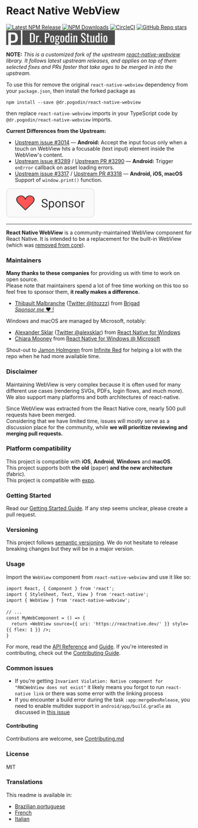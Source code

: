 # React Native WebView

<!-- Status badges section (also double as links to related repos / CICD / etc.). -->
[![Latest NPM Release](https://img.shields.io/npm/v/@dr.pogodin/react-native-webview.svg)](https://www.npmjs.com/package/@dr.pogodin/react-native-webview)
[![NPM Downloads](https://img.shields.io/npm/dm/@dr.pogodin/react-native-webview.svg)](https://www.npmjs.com/package/@dr.pogodin/react-native-webview)
[![CircleCI](https://dl.circleci.com/status-badge/img/gh/birdofpreyru/react-native-webview/tree/master.svg?style=shield)](https://app.circleci.com/pipelines/github/birdofpreyru/react-native-webview)
[![GitHub Repo stars](https://img.shields.io/github/stars/birdofpreyru/react-native-webview?style=social)](https://github.com/birdofpreyru/react-native-webview)
[![Dr. Pogodin Studio](https://raw.githubusercontent.com/birdofpreyru/react-native-webview/master/.README/logo-dr-pogodin-studio.svg)](https://dr.pogodin.studio/docs/react-native-webview)
<!-- End of status badges section. -->

**NOTE:** _This is a customized fork of the upstream
[react-native-webview](https://www.npmjs.com/package/react-native-webview)
library. It follows latest upstream releases, and applies on top of them selected
fixes and PRs faster that take ages to be merged in into the upstream._

To use this for remove the original `react-native-webview` dependency from
your `package.json`, then install the forked package as
```shell
npm install --save @dr.pogodin/react-native-webview
```
then replace `react-native-webview` imports in your TypeScript code by
`@dr.pogodin/react-native-webview` imports.

**Current Differences from the Upstream:**
- [Upstream issue #3014](https://github.com/react-native-webview/react-native-webview/issues/3014)
  &mdash; **Android:** Accept the input focus only when a touch on WebView hits
  a focusable (text input) element inside the WebView's content.
- [Upstream issue #3289](https://github.com/react-native-webview/react-native-webview/issues/3289)
  / [Upstream PR #3290](https://github.com/react-native-webview/react-native-webview/pull/3290)
  &mdash; **Android:** Trigger `onError` callback on asset loading errors.
- [Upstream issue #3317](https://github.com/react-native-webview/react-native-webview/issues/3317)
  / [Upstream PR #3318](https://github.com/react-native-webview/react-native-webview/pull/3318) &mdash; **Android, iOS, macOS** Support of `window.print()` function.

[![Sponsor](https://raw.githubusercontent.com/birdofpreyru/react-native-webview/master/.README/sponsor.svg)](https://github.com/sponsors/birdofpreyru)

---

**React Native WebView** is a community-maintained WebView component for React Native. It is intended to be a replacement for the built-in WebView (which was [removed from core](https://github.com/react-native-community/discussions-and-proposals/pull/3)).

### Maintainers

**Many thanks to these companies** for providing us with time to work on open source.  
Please note that maintainers spend a lot of free time working on this too so feel free to sponsor them, **it really makes a difference.**

- [Thibault Malbranche](https://github.com/Titozzz) ([Twitter @titozzz](https://twitter.com/titozzz)) from [Brigad](https://www.brigad.co/en-gb/about-us)  
[*Sponsor me* ❤️ !](https://github.com/sponsors/Titozzz)


Windows and macOS are managed by Microsoft, notably:
- [Alexander Sklar](https://github.com/asklar) ([Twitter @alexsklar](https://twitter.com/alexsklar)) from [React Native for Windows](https://microsoft.github.io/react-native-windows/)
- [Chiara Mooney](https://github.com/chiaramooney) from [React Native for Windows @ Microsoft](https://microsoft.github.io/react-native-windows/)

Shout-out to [Jamon Holmgren](https://github.com/jamonholmgren) from [Infinite Red](https://infinite.red) for helping a lot with the repo when he had more available time.

### Disclaimer

Maintaining WebView is very complex because it is often used for many different use cases (rendering SVGs, PDFs, login flows, and much more). We also support many platforms and both architectures of react-native.

Since WebView was extracted from the React Native core, nearly 500 pull requests have been merged.  
Considering that we have limited time, issues will mostly serve as a discussion place for the community, while **we will prioritize reviewing and merging pull requests.** 

### Platform compatibility

This project is compatible with **iOS**,  **Android**, **Windows** and **macOS**.  
This project supports both **the old** (paper) **and the new architecture** (fabric).  
This project is compatible with [expo](https://docs.expo.dev/versions/latest/sdk/webview/).

### Getting Started

Read our [Getting Started Guide](docs/Getting-Started.md). If any step seems unclear, please create a pull request.

### Versioning

This project follows [semantic versioning](https://semver.org/). We do not hesitate to release breaking changes but they will be in a major version.

### Usage

Import the `WebView` component from `react-native-webview` and use it like so:

```tsx
import React, { Component } from 'react';
import { StyleSheet, Text, View } from 'react-native';
import { WebView } from 'react-native-webview';

// ...
const MyWebComponent = () => {
  return <WebView source={{ uri: 'https://reactnative.dev/' }} style={{ flex: 1 }} />;
}
```

For more, read the [API Reference](./docs/Reference.md) and [Guide](./docs/Guide.md). If you're interested in contributing, check out the [Contributing Guide](./docs/Contributing.md).

### Common issues

- If you're getting `Invariant Violation: Native component for "RNCWebView does not exist"` it likely means you forgot to run `react-native link` or there was some error with the linking process
- If you encounter a build error during the task `:app:mergeDexRelease`, you need to enable multidex support in `android/app/build.gradle` as discussed in [this issue](https://github.com/react-native-webview/react-native-webview/issues/1344#issuecomment-650544648)

#### Contributing

Contributions are welcome, see [Contributing.md](https://github.com/react-native-webview/react-native-webview/blob/master/docs/Contributing.md)

### License

MIT

### Translations

This readme is available in:

- [Brazilian portuguese](docs/README.portuguese.md)
- [French](docs/README.french.md)
- [Italian](docs/README.italian.md)
